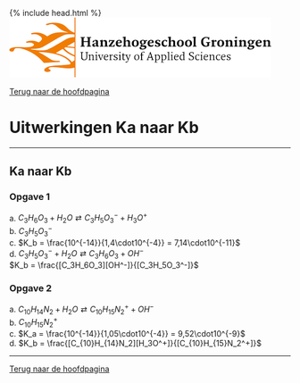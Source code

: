 {% include head.html %}
![Hanze](../hanze/hanze.png)

[Terug naar de hoofdpagina ](../index.md)

# Uitwerkingen Ka naar Kb

---

## Ka naar Kb

### Opgave 1

a. $C_3H_6O_3 + H_2O \rightleftarrows C_3H_5O_3^- + H_3O^+$  
b. $C_3H_5O_3^-$  
c. $K_b = \frac{10^{-14}}{1,4\cdot10^{-4}} = 7,14\cdot10^{-11}$  
d. $C_3H_5O_3^- + H_2O \rightleftarrows C_3H_6O_3 + OH^-$  
$K_b = \frac{[C_3H_6O_3][OH^-]}{[C_3H_5O_3^-]}$  

### Opgave 2

a. $C_{10}H_{14}N_2 + H_2O \rightleftarrows C_{10}H_{15}N_2^+ + OH^-$  
b. $C_{10}H_{15}N_2^+$  
c. $K_a = \frac{10^{-14}}{1,05\cdot10^{-4}} = 9,52\cdot10^{-9}$  
d. $K_b = \frac{[C_{10}H_{14}N_2][H_3O^+]}{[C_{10}H_{15}N_2^+]}$  

---

[Terug naar de hoofdpagina ](../index.md)
